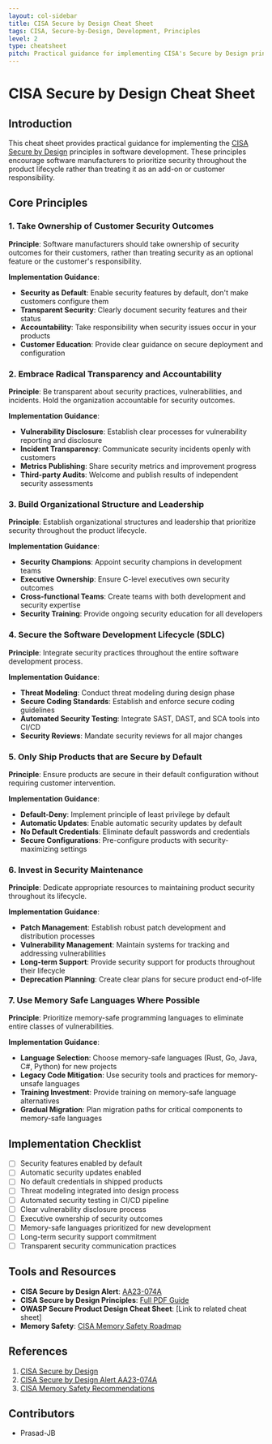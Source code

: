 ```yaml
---
layout: col-sidebar
title: CISA Secure by Design Cheat Sheet
tags: CISA, Secure-by-Design, Development, Principles
level: 2
type: cheatsheet
pitch: Practical guidance for implementing CISA's Secure by Design principles in software development.
---
```


# CISA Secure by Design Cheat Sheet

## Introduction

This cheat sheet provides practical guidance for implementing the [CISA Secure by Design](https://www.cisa.gov/securebydesign) principles in software development. These principles encourage software manufacturers to prioritize security throughout the product lifecycle rather than treating it as an add-on or customer responsibility.

## Core Principles

### 1. Take Ownership of Customer Security Outcomes

**Principle**: Software manufacturers should take ownership of security outcomes for their customers, rather than treating security as an optional feature or the customer's responsibility.

**Implementation Guidance**:

- **Security as Default**: Enable security features by default, don't make customers configure them
- **Transparent Security**: Clearly document security features and their status
- **Accountability**: Take responsibility when security issues occur in your products
- **Customer Education**: Provide clear guidance on secure deployment and configuration

### 2. Embrace Radical Transparency and Accountability

**Principle**: Be transparent about security practices, vulnerabilities, and incidents. Hold the organization accountable for security outcomes.

**Implementation Guidance**:

- **Vulnerability Disclosure**: Establish clear processes for vulnerability reporting and disclosure
- **Incident Transparency**: Communicate security incidents openly with customers
- **Metrics Publishing**: Share security metrics and improvement progress
- **Third-party Audits**: Welcome and publish results of independent security assessments

### 3. Build Organizational Structure and Leadership

**Principle**: Establish organizational structures and leadership that prioritize security throughout the product lifecycle.

**Implementation Guidance**:

- **Security Champions**: Appoint security champions in development teams
- **Executive Ownership**: Ensure C-level executives own security outcomes
- **Cross-functional Teams**: Create teams with both development and security expertise
- **Security Training**: Provide ongoing security education for all developers

### 4. Secure the Software Development Lifecycle (SDLC)

**Principle**: Integrate security practices throughout the entire software development process.

**Implementation Guidance**:

- **Threat Modeling**: Conduct threat modeling during design phase
- **Secure Coding Standards**: Establish and enforce secure coding guidelines
- **Automated Security Testing**: Integrate SAST, DAST, and SCA tools into CI/CD
- **Security Reviews**: Mandate security reviews for all major changes

### 5. Only Ship Products that are Secure by Default

**Principle**: Ensure products are secure in their default configuration without requiring customer intervention.

**Implementation Guidance**:

- **Default-Deny**: Implement principle of least privilege by default
- **Automatic Updates**: Enable automatic security updates by default
- **No Default Credentials**: Eliminate default passwords and credentials
- **Secure Configurations**: Pre-configure products with security-maximizing settings

### 6. Invest in Security Maintenance

**Principle**: Dedicate appropriate resources to maintaining product security throughout its lifecycle.

**Implementation Guidance**:

- **Patch Management**: Establish robust patch development and distribution processes
- **Vulnerability Management**: Maintain systems for tracking and addressing vulnerabilities
- **Long-term Support**: Provide security support for products throughout their lifecycle
- **Deprecation Planning**: Create clear plans for secure product end-of-life

### 7. Use Memory Safe Languages Where Possible

**Principle**: Prioritize memory-safe programming languages to eliminate entire classes of vulnerabilities.

**Implementation Guidance**:

- **Language Selection**: Choose memory-safe languages (Rust, Go, Java, C#, Python) for new projects
- **Legacy Code Mitigation**: Use security tools and practices for memory-unsafe languages
- **Training Investment**: Provide training on memory-safe language alternatives
- **Gradual Migration**: Plan migration paths for critical components to memory-safe languages

## Implementation Checklist

- [ ] Security features enabled by default
- [ ] Automatic security updates enabled
- [ ] No default credentials in shipped products
- [ ] Threat modeling integrated into design process
- [ ] Automated security testing in CI/CD pipeline
- [ ] Clear vulnerability disclosure process
- [ ] Executive ownership of security outcomes
- [ ] Memory-safe languages prioritized for new development
- [ ] Long-term security support commitment
- [ ] Transparent security communication practices

## Tools and Resources

- **CISA Secure by Design Alert**: [AA23-074A](https://www.cisa.gov/news-events/cybersecurity-advisories/aa23-074a)
- **CISA Secure by Design Principles**: [Full PDF Guide](https://www.cisa.gov/sites/default/files/2023-04/secure_by_design_alert_4.19.23.pdf)
- **OWASP Secure Product Design Cheat Sheet**: [Link to related cheat sheet]
- **Memory Safety**: [CISA Memory Safety Roadmap](https://www.cisa.gov/resources-tools/resources/memory-safety-roadmap)

## References

1. [CISA Secure by Design](https://www.cisa.gov/securebydesign)
2. [CISA Secure by Design Alert AA23-074A](https://www.cisa.gov/news-events/cybersecurity-advisories/aa23-074a)
3. [CISA Memory Safety Recommendations](https://www.cisa.gov/resources-tools/resources/memory-safety-roadmap)

## Contributors

- Prasad-JB